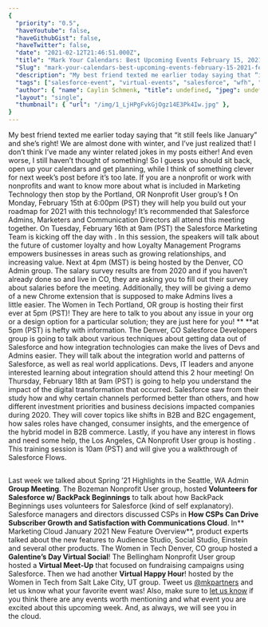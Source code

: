 ```yaml
---
{
  "priority": "0.5",
  "haveYoutube": false,
  "haveGithubGist": false,
  "haveTwitter": false,
  "date": "2021-02-12T21:46:51.000Z",
  "title": "Mark Your Calendars: Best Upcoming Events February 15, 2021 — February 19, 2021",
  "Slug": "mark-your-calendars-best-upcoming-events-february-15-2021-february-19-2021",
  "description": "My best friend texted me earlier today saying that “it still feels like January” and she’s right! We are almost done with winter, and I’ve just realized that! I don’t think I’ve made any winter related jokes in my posts either! And even worse, I still haven’t thought of something! So I guess you should sit back, open up your calendars and get planning, while I think of something clever for next week’s post before it’s too late..",
  "tags": ["salesforce-event", "virtual-events", "salesforce", "wfh", "remote"],
  "author": { "name": Caylin Schmenk, "title": undefined, "jpeg": undefined },
  "layout": "single",
  "thumbnail": { "url": "/img/1_LjHPgFvkGjOgz14E3Pk4Iw.jpg" },
}
---
```


My best friend texted me earlier today saying that “it still feels like January” and she’s right! We are almost done with winter, and I’ve just realized that! I don’t think I’ve made any winter related jokes in my posts either! And even worse, I still haven’t thought of something! So I guess you should sit back, open up your calendars and get planning, while I think of something clever for next week’s post before it’s too late.
If you are a nonprofit or work with nonprofits and want to know more about what is included in Marketing Technology then stop by the Portland, OR Nonprofit User group’s [](https://trailblazercommunitygroups.com/events/details/salesforce-salesforce-nonprofit-user-group-portland-or-united-states-presents-pdxsnug-february-2021-monthly-meeting-1/)**!** On Monday, February 15th at 6:00pm (PST) they will help you build out your roadmap for 2021 with this technology! It’s recommended that Salesforce Admins, Marketers and Communication Directors all attend this meeting together.
On Tuesday, February 16th at 9am (PST) the Salesforce Marketing Team is kicking off the day with [](https://www.salesforce.com/form/events/webinars/form-rss/2993162). In this session, the speakers will talk about the future of customer loyalty and how Loyalty Management Programs empowers businesses in areas such as growing relationships, and increasing value.
Next at 4pm (MST) [](https://trailblazercommunitygroups.com/events/details/salesforce-salesforce-admin-group-denver-united-states-presents-colorado-salary-survey-results-demo-of-new-chrome-extension-for-salesforce-admins/) is being hosted by the Denver, CO Admin group. The salary survey results are from 2020 and if you haven’t already done so and live in CO, they are asking you to fill out their survey about salaries before the meeting. Additionally, they will be giving a demo of a new Chrome extension that is supposed to make Admins lives a little easier.
The Women in Tech Portland, OR group is hosting their first ever [](https://trailblazercommunitygroups.com/events/details/salesforce-salesforce-women-in-tech-group-portland-united-states-presents-february-portland-or-women-in-tech-meeting-office-hours/) at 5pm (PST)! They are here to talk to you about any issue in your org or a design option for a particular solution; they are just here for you!
[](https://trailblazercommunitygroups.com/events/details/salesforce-salesforce-developer-group-denver-united-states-presents-the-integrations-behind-connecting-with-salesforce/)\*\* \*\*at 5pm (PST) is hefty with information. The Denver, CO Salesforce Developers group is going to talk about various techniques about getting data out of Salesforce and how integration technologies can make the lives of Devs and Admins easier. They will talk about the integration world and patterns of Salesforce, as well as real world applications. Devs, IT leaders and anyone interested learning about integration should attend this 2 hour meeting!
On Thursday, February 18th at 9am (PST) [](https://www.salesforce.com/form/events/webinars/form-rss/2976908) is going to help you understand the impact of the digital transformation that occurred. Salesforce saw from their study how and why certain channels performed better than others, and how different investment priorities and business decisions impacted companies during 2020. They will cover topics like shifts in B2B and B2C engagement, how sales roles have changed, consumer insights, and the emergence of the hybrid model in B2B commerce.
Lastly, if you have any interest in flows and need some help, the Los Angeles, CA Nonprofit User group is hosting [](https://trailblazercommunitygroups.com/events/details/salesforce-salesforce-nonprofit-user-group-los-angeles-united-states-presents-get-into-the-flow-with-salesforce-flows/). This training session is 10am (PST) and will give you a walkthrough of Salesforce Flows.

##

Last week we talked about Spring ’21 Highlights in the Seattle, WA Admin **Group Meeting**. The Bozeman Nonprofit User group, hosted **Volunteers for Salesforce w/ BackPack Beginnings** to talk about how BackPack Beginnings uses volunteers for Salesforce (kind of self explanatory). Salesforce managers and directors discussed CSPs in **How CSPs Can Drive Subscriber Growth and Satisfaction with Communications Cloud**. In** Marketing Cloud January 2021 New Feature Overview**, product experts talked about the new features to Audience Studio, Social Studio, Einstein and several other products.
The Women in Tech Denver, CO group hosted a **Galentine’s Day Virtual Social**! The Bellingham Nonprofit User group hosted a **Virtual Meet-Up** that focused on fundraising campaigns using Salesforce. Then we had another **Virtual Happy Hour**! hosted by the Women in Tech from Salt Lake City, UT group. Tweet us [@mkpartners](http://www.twitter.com/mkpartners) and let us know what your favorite event was!
Also, make sure to [let us know](https://appexchange.salesforce.com/appxConsultingListingDetail?listingId=a0N30000001gF9jEAE) if you think there are any events worth mentioning and what event you are excited about this upcoming week. And, as always, we will see you in the cloud.
